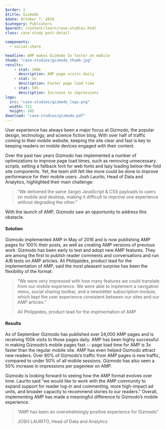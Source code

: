 ```yaml
---
$order: 1
$title: Gizmodo
$date: October 7, 2016
$category: Publishers
$parent: /content/learn/case-studies.html
class: case-study post-detail

components:
  - social-share

headline: AMP makes Gizmodo 3x faster on mobile
thumb: "case-studies/gizmodo_thumb.jpg"
results:
    - stat: 100k
      description: AMP page visits daily
    - stat: 3x
      description: Faster page load time
    - stat: 50%
      description: Increase in impressions
logo:
  src: "case-studies/gizmodo_logo.png"
  width: 711
  height: 105
download: "case-studies/gizmodo.pdf"
---
```


<div class="img-right gizmodo">
    <amp-img width="1439" height="1876" layout="responsive" src="/static/img/case-studies/gizmodo_phone1.png"></amp-img>
</div>

User experience has always been a major focus at Gizmodo, the popular design, technology, and science fiction blog. With over half of traffic coming to their mobile website, keeping the site clear and fast is key to keeping readers on mobile devices engaged with their content.

Over the past two years Gizmodo has implemented a number of optimizations to improve page load times, such as removing unnecessary scripts, setting a fallback font for web fonts and lazy loading below-the-fold site components. Yet, the team still felt like more could be done to improve performance for their mobile users. Josh Laurito, Head of Data and Analytics, highlighted their main challenge:

> “We delivered the same (large) JavaScript & CSS payloads to users on mobile and desktop, making it difficult to improve one experience without degrading the other.”

With the launch of AMP, Gizmodo saw an opportunity to address this obstacle.

#### Solution

Gizmodo implemented AMP in May of 2016 and is now publishing AMP pages for 100% their posts, as well as creating AMP versions of previous work. Gizmodo has been early to test and adopt new AMP features. They are among the first to publish reader comments and conversations and run A/B tests on AMP articles. Ali Philippides, product lead for the implementation of AMP, said the most pleasant surprise has been the flexibility of the format:

> “We were very impressed with how many features we could translate from our mobile experience. We were able to implement a navigation menu, social sharing toolbar, and a newsletter subscription module, which kept the user experience consistent between our sites and our AMP articles.”
>
> Ali Philippides, product lead for the implmentation of AMP


<div class="img-left gizmodo img-mobile">
    <amp-img width="1200" height="1423" layout="responsive" src="/static/img/case-studies/gizmodo_phone2.png"></amp-img>
</div>

#### Results

<div class="img-left gizmodo img-desktop">
    <amp-img width="1200" height="1423" layout="responsive" src="/static/img/case-studies/gizmodo_phone2.png"></amp-img>
</div>

As of September Gizmodo has published over 24,000 AMP pages and is receiving 100k visits to those pages daily. AMP has been highly successful in making Gizmodo’s mobile pages fast  -- page load time for AMP is 3x faster than the regular mobile site. AMP has even helped Gizmodo attract new readers. Over 80% of Gizmodo’s traffic from AMP pages is new traffic, compared to under 50% of all mobile sessions. Gizmodo has also seen a 50% increase in impressions per pageview on AMP.

Gizmodo is looking forward to seeing how the AMP format evolves over time. Laurito said “we would like to work with the AMP community to expand support for reader log-in and commenting, more high-impact ad units, and broader capacity to recommend stories to our readers.” Overall, implementing AMP has made a meaningful difference to Gizmodo’s mobile experience.

> “AMP has been an overwhelmingly positive experience for Gizmodo”
>
> JOSH LAURITO, Head of Data and Analytics
